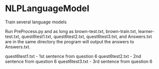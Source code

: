 # NLPLanguageModel
Train several language models

Run PreProcess.py and as long as brown-test.txt, brown-train.txt, learner-test.txt, 
quest6test1.txt, quest6test2.txt, quest6test3.txt, and Answers.txt are in the same directory 
the program will output the answers to Answers.txt.


quest6test1.txt - 1st sentence from question 6
quest6test2.txt - 2nd sentence from question 6
quest6test3.txt - 3rd sentence from question 6